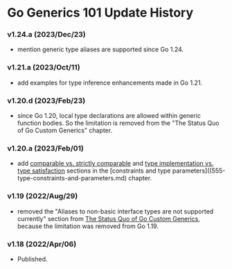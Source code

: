 
# Go Generics 101 Update History

### v1.24.a (2023/Dec/23)

* mention generic type aliases are supported since Go 1.24.

### v1.21.a (2023/Oct/11)

* add examples for type inference enhancements made in Go 1.21.

### v1.20.d (2023/Feb/23)

* since Go 1.20, local type declarations are allowed within generic function bodies.
  So the limitation is removed from the "The Status Quo of Go Custom Generics" chapter.

### v1.20.a (2023/Feb/01)

* add [comparable vs. strictly comparable](555-type-constraints-and-parameters.md#strictly-comparable) and
  [type implementation vs. type satisfaction](555-type-constraints-and-parameters.md#implementation-vs-satisfaction) sections in the
  [constraints and type parameters]((555-type-constraints-and-parameters.md) chapter.

### v1.19 (2022/Aug/29)

* removed the "Aliases to non-basic interface types are not supported currently" section from [The Status Quo of Go Custom Generics](https://go101.org/generics/888-the-status-quo-of-go-custom-generics.html), because the limitation was removed from Go 1.19.

### v1.18 (2022/Apr/06)

* Published.
